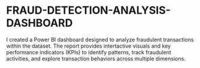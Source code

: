 # FRAUD-DETECTION-ANALYSIS-DASHBOARD
I created a Power BI dashboard designed to analyze fraudulent transactions within the dataset. The report provides intertactive visuals and key performance indicators (KPIs) to identify patterns, track fraudulent activities, and explore transaction behaviors across multiple dimensions.
